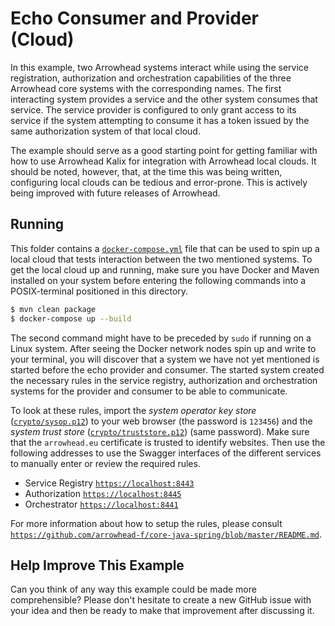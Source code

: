 # Echo Consumer and Provider (Cloud)

In this example, two Arrowhead systems interact while using the service
registration, authorization and orchestration capabilities of the three
Arrowhead core systems with the corresponding names. The first interacting
system provides a service and the other system consumes that service. The
service provider is configured to only grant access to its service if the
system attempting to consume it has a token issued by the same authorization
system of that local cloud.

The example should serve as a good starting point for getting familiar with
how to use Arrowhead Kalix for integration with Arrowhead local clouds. It
should be noted, however, that, at the time this was being written, configuring
local clouds can be tedious and error-prone. This is actively being improved
with future releases of Arrowhead.

## Running

This folder contains a [`docker-compose.yml`](docker-compose.yml) file that
can be used to spin up a local cloud that tests interaction between the two
mentioned systems. To get the local cloud up and running, make sure you have
Docker and Maven installed on your system before entering the following
commands into a POSIX-terminal positioned in this directory.

```sh
$ mvn clean package
$ docker-compose up --build
```

The second command might have to be preceded by `sudo` if running on a Linux
system. After seeing the Docker network nodes spin up and write to your
terminal, you will discover that a system we have not yet mentioned is started
before the echo provider and consumer. The started system created the necessary
rules in the service registry, authorization and orchestration systems for the
provider and consumer to be able to communicate.

To look at these rules, import the _system operator key store_
([`crypto/sysop.p12`](crypto/sysop.p12)) to your web browser (the password is
`123456`) and the _system trust store_
([`crypto/truststore.p12`](crypto/truststore.p12)) (same password). Make sure
that the `arrowhead.eu` certificate is trusted to identify websites. Then use
the following addresses to use the Swagger interfaces of the different services
to manually enter or review the required rules.

- Service Registry [`https://localhost:8443`](`https://localhost:8443`)
- Authorization [`https://localhost:8445`](`https://localhost:8445`)
- Orchestrator [`https://localhost:8441`](`https://localhost:8441`)

For more information about how to setup the rules, please consult
[`https://github.com/arrowhead-f/core-java-spring/blob/master/README.md`](https://github.com/arrowhead-f/core-java-spring/blob/master/README.md).

## Help Improve This Example

Can you think of any way this example could be made more comprehensible?
Please don't hesitate to create a new GitHub issue with your idea and then
be ready to make that improvement after discussing it.

